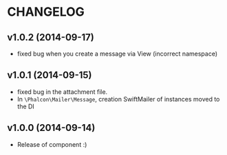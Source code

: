 # CHANGELOG

## v1.0.2 (2014-09-17)
- fixed bug when you create a message via View (incorrect namespace)

## v1.0.1 (2014-09-15)
- fixed bug in the attachment file.
- In `\Phalcon\Mailer\Message`, creation SwiftMailer of instances moved to the DI

## v1.0.0 (2014-09-14)
- Release of component :)
